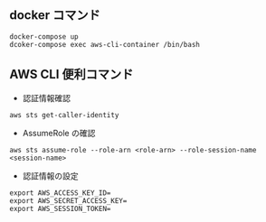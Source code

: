 ## docker コマンド

```
docker-compose up
dcoker-compose exec aws-cli-container /bin/bash
```

## AWS CLI 便利コマンド

- 認証情報確認

```
aws sts get-caller-identity
```

- AssumeRole の確認

```
aws sts assume-role --role-arn <role-arn> --role-session-name <session-name>
```

- 認証情報の設定

```
export AWS_ACCESS_KEY_ID=
export AWS_SECRET_ACCESS_KEY=
export AWS_SESSION_TOKEN=
```
